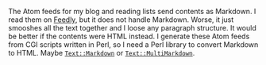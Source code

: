 The Atom feeds for my blog and reading lists send contents as Markdown.  I read
them on [Feedly](http://feedly.com), but it does not handle Markdown.  Worse, it
just smooshes all the text together and I loose any paragraph structure.  It
would be better if the contents were HTML instead.  I generate these Atom feeds
from CGI scripts written in Perl, so I need a Perl library to convert Markdown
to HTML.  Maybe [`Text::Markdown`](https://metacpan.org/pod/Text::Markdown) or
[`Text::MultiMarkdown`](https://metacpan.org/pod/Text::MultiMarkdown).